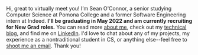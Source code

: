 Hi, great to virtually meet you!  I’m Sean O'Connor, a senior studying Computer Science at Pomona College and a former Software Engineering intern at Indeed.  **I'll be graduating in May 2022 and am currently recruiting for New Grad roles.**  You can read more [about me](https://oapostrophe.github.io/about), check out my [technical blog](https://oapostrophe.github.io/index.html), and find me on [LinkedIn](https://www.linkedin.com/in/oapostrophe/).  I'd love to chat about any of my projects, my experience as a nontraditional student in CS, or anything else--feel free to [shoot me an email](mailto:swoconnor2@gmail.com).  Thank you!
